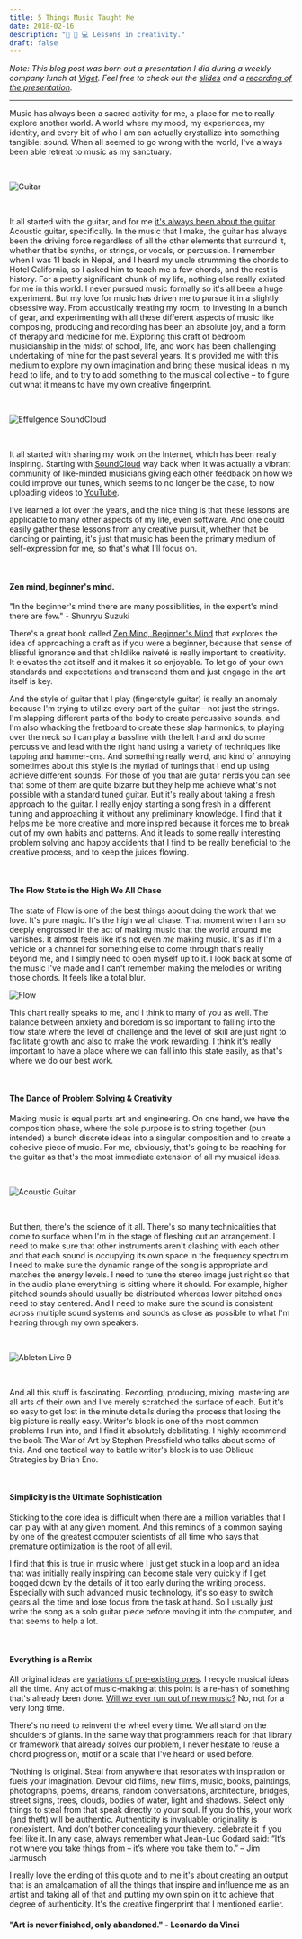 ```yaml
---
title: 5 Things Music Taught Me
date: 2018-02-16
description: "🎼 🎸 💻 Lessons in creativity."
draft: false
---
```


_Note: This blog post was born out a presentation I did during a weekly company lunch at [Viget](https://viget.com). Feel free to check out the [slides](http://prayash.io/labshare) and a [recording of the presentation](https://www.dropbox.com/s/x5sk2b5dspwxvze/LabShare-Prayash-2018-02-16.mp4?dl=0)._

---

Music has always been a sacred activity for me, a place for me to really explore another world. A world where my mood, my experiences, my identity, and every bit of who I am can actually crystallize into something tangible: sound. When all seemed to go wrong with the world, I've always been able retreat to music as my sanctuary.

<br />

![Guitar](./guitar.jpg)

<br />

It all started with the guitar, and for me [it's always been about the guitar](https://www.youtube.com/watch?v=UHDN-TyN92U). Acoustic guitar, specifically. In the music that I make, the guitar has always been the driving force regardless of all the other elements that surround it, whether that be synths, or strings, or vocals, or percussion. I remember when I was 11 back in Nepal, and I heard my uncle strumming the chords to Hotel California, so I asked him to teach me a few chords, and the rest is history. For a pretty significant chunk of my life, nothing else really existed for me in this world. I never pursued music formally so it's all been a huge experiment. But my love for music has driven me to pursue it in a slightly obsessive way. From acoustically treating my room, to investing in a bunch of gear, and experimenting with all these different aspects of music like composing, producing and recording has been an absolute joy, and a form of therapy and medicine for me. Exploring this craft of bedroom musicianship in the midst of school, life, and work has been challenging undertaking of mine for the past several years. It's provided me with this medium to explore my own imagination and bring these musical ideas in my head to life, and to try to add something to the musical collective – to figure out what it means to have my own creative fingerprint.

<br />

![Effulgence SoundCloud](./soundcloud.png)

<br />

It all started with sharing my work on the Internet, which has been really inspiring. Starting with [SoundCloud](https://soundcloud.com/effulgence) way back when it was actually a vibrant community of like-minded musicians giving each other feedback on how we could improve our tunes, which seems to no longer be the case, to now uploading videos to [YouTube](https://www.youtube.com/results?search_query=effulgence+music&page=&utm_source=opensearch).

I've learned a lot over the years, and the nice thing is that these lessons are applicable to many other aspects of my life, even software. And one could easily gather these lessons from any creative pursuit, whether that be dancing or painting, it's just that music has been the primary medium of self-expression for me, so that's what I'll focus on.

<br />

#### Zen mind, beginner's mind.

"In the beginner's mind there are many possibilities, in the expert's mind there are few." - Shunryu Suzuki

There's a great book called [Zen Mind, Beginner's Mind](http://a.co/2jFZS80) that explores the idea of approaching a craft as if you were a beginner, because that sense of blissful ignorance and that childlike naiveté is really important to creativity. It elevates the act itself and it makes it so enjoyable. To let go of your own standards and expectations and transcend them and just engage in the art itself is key.

And the style of guitar that I play (fingerstyle guitar) is really an anomaly because I'm trying to utilize every part of the guitar – not just the strings. I'm slapping different parts of the body to create percussive sounds, and I'm also whacking the fretboard to create these slap harmonics, to playing over the neck so I can play a bassline with the left hand and do some percussive and lead with the right hand using a variety of techniques like tapping and hammer-ons. And something really weird, and kind of annoying sometimes about this style is the myriad of tunings that I end up using achieve different sounds. For those of you that are guitar nerds you can see that some of them are quite bizarre but they help me achieve what's not possible with a standard tuned guitar. But it's really about taking a fresh approach to the guitar. I really enjoy starting a song fresh in a different tuning and approaching it without any preliminary knowledge. I find that it helps me be more creative and more inspired because it forces me to break out of my own habits and patterns. And it leads to some really interesting problem solving and happy accidents that I find to be really beneficial to the creative process, and to keep the juices flowing.

<br />

#### The Flow State is the High We All Chase

The state of Flow is one of the best things about doing the work that we love. It's pure magic. It's the high we all chase. That moment when I am so deeply engrossed in the act of making music that the world around me vanishes. It almost feels like it's not even _me_ making music. It's as if I'm a vehicle or a channel for something else to come through that's really beyond me, and I simply need to open myself up to it. I look back at some of the music I've made and I can't remember making the melodies or writing those chords. It feels like a total blur.

![Flow](./flow.jpg)

This chart really speaks to me, and I think to many of you as well. The balance between anxiety and boredom is so important to falling into the flow state where the level of challenge and the level of skill are just right to facilitate growth and also to make the work rewarding. I think it's really important to have a place where we can fall into this state easily, as that's where we do our best work.

<br />

#### The Dance of Problem Solving & Creativity

Making music is equal parts art and engineering. On one hand, we have the composition phase, where the sole purpose is to string together (pun intended) a bunch discrete ideas into a singular composition and to create a cohesive piece of music. For me, obviously, that's going to be reaching for the guitar as that's the most immediate extension of all my musical ideas.

<br />

![Acoustic Guitar](./fiddle.jpg)

<br />

But then, there's the science of it all. There's so many technicalities that come to surface when I'm in the stage of fleshing out an arrangement. I need to make sure that other instruments aren't clashing with each other and that each sound is occupying its own space in the frequency spectrum. I need to make sure the dynamic range of the song is appropriate and matches the energy levels. I need to tune the stereo image just right so that in the audio plane everything is sitting where it should. For example, higher pitched sounds should usually be distributed whereas lower pitched ones need to stay centered. And I need to make sure the sound is consistent across multiple sound systems and sounds as close as possible to what I'm hearing through my own speakers.

<br />

![Ableton Live 9](./mastering.png)

<br />

And all this stuff is fascinating. Recording, producing, mixing, mastering are all arts of their own and I've merely scratched the surface of each. But it's so easy to get lost in the minute details during the process that losing the big picture is really easy. Writer's block is one of the most common problems I run into, and I find it absolutely debilitating. I highly recommend the book The War of Art by Stephen Pressfield who talks about some of this. And one tactical way to battle writer's block is to use Oblique Strategies by Brian Eno.

<br />

#### Simplicity is the Ultimate Sophistication

Sticking to the core idea is difficult when there are a million variables that I can play with at any given moment. And this reminds of a common saying by one of the greatest computer scientists of all time who says that premature optimization is the root of all evil.

I find that this is true in music where I just get stuck in a loop and an idea that was initially really inspiring can become stale very quickly if I get bogged down by the details of it too early during the writing process. Especially with such advanced music technology, it's so easy to switch gears all the time and lose focus from the task at hand. So I usually just write the song as a solo guitar piece before moving it into the computer, and that seems to help a lot.

<br />

#### Everything is a Remix

All original ideas are [variations of pre-existing ones](https://vimeo.com/139094998). I recycle musical ideas all the time. Any act of music-making at this point is a re-hash of something that's already been done. [Will we ever run out of new music?](https://www.youtube.com/watch?v=DAcjV60RnRw) No, not for a very long time.

There's no need to reinvent the wheel every time. We all stand on the shoulders of giants. In the same way that programmers reach for that library or framework that already solves our problem, I never hesitate to reuse a chord progression, motif or a scale that I've heard or used before.

"Nothing is original. Steal from anywhere that resonates with inspiration or fuels your imagination. Devour old films, new films, music, books, paintings, photographs, poems, dreams, random conversations, architecture, bridges, street signs, trees, clouds, bodies of water, light and shadows. Select only things to steal from that speak directly to your soul. If you do this, your work (and theft) will be authentic. Authenticity is invaluable; originality is nonexistent. And don’t bother concealing your thievery. celebrate it if you feel like it. In any case, always remember what Jean-Luc Godard said: “It’s not where you take things from – it’s where you take them to.” – Jim Jarmusch

I really love the ending of this quote and to me it's about creating an output that is an amalgamation of all the things that inspire and influence me as an artist and taking all of that and putting my own spin on it to achieve that degree of authenticity. It's the creative fingerprint that I mentioned earlier.

#### "Art is never finished, only abandoned." - Leonardo da Vinci
